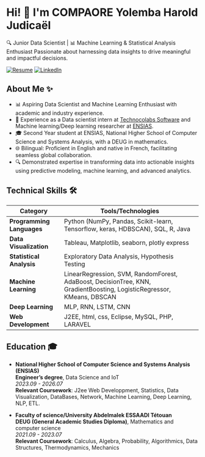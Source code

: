 # Hi! 👋 I'm COMPAORE Yolemba Harold Judicaël

🔍 Junior Data Scientist | 📊 Machine Learning & Statistical Analysis Enthusiast 
Passionate about harnessing data insights to drive meaningful and impactful decisions.

[![Resume](https://img.shields.io/badge/My%20Resume-red?style=flat-square&logo=google-chrome&logoColor=white)](https://github.com/202422/202422/blob/main/Resume_COMPAORE_Yolemba_Harold.pdf)
[![LinkedIn](https://img.shields.io/badge/LinkedIn-blue?style=flat-square&logo=linkedin&logoColor=white)](https://www.linkedin.com/in/harold18/)

## About Me ✨
- 📊 Aspiring Data Scientist and Machine Learning Enthusiast with academic and industry experience.
- 🏦 Experience as a Data scientist intern at [Technocolabs Software](https://www.technocolabs.com/) and Machine learning/Deep learning researcher at [ENSIAS](https://ensias.um5.ac.ma/).
- 🎓 Second Year student at ENSIAS, National Higher School of Computer Science and Systems Analysis, with a DEUG in mathematics.
- 🌐 Bilingual: Proficient in English and native in French, facilitating seamless global collaboration.
- 🔍 Demonstrated expertise in transforming data into actionable insights using predictive modeling, machine learning, and advanced analytics.


## Technical Skills 🛠️

| **Category**               | **Tools/Technologies**                                               |
|----------------------------|--------------------------------------------------------------------|
| **Programming Languages**  | Python (NumPy, Pandas, Scikit-learn, Tensorflow, keras, HDBSCAN), SQL, R, Java |
| **Data Visualization**     | Tableau, Matplotlib, seaborn, plotly express                            |
| **Statistical Analysis**   | Exploratory Data Analysis, Hypothesis Testing                |
| **Machine Learning**       | LinearRegression, SVM, RandomForest, AdaBoost, DecisionTree, KNN, GradientBoosting, LogisticRegressor, KMeans, DBSCAN                |
| **Deep Learning**   | MLP, RNN, LSTM, CNN          |
| **Web Development**        | J2EE, html, css, Eclipse, MySQL, PHP, LARAVEL                             |


## Education 🎓
- **National Higher School of Computer Science and Systems Analysis (ENSIAS)**  
  **Engineer’s degree**, Data Science and IoT  
  *2023.09 - 2026.07*     
  **Relevant Coursework**: J2ee Web Developpment, Statistics, Data Visualization, DataBases,  Network, Machine Learning, Deep Learning,  NLP, ETL.

- **Faculty of science/University Abdelmalek ESSAADI Tétouan**  
  **DEUG (General Academic Studies Diploma)**, Mathematics and computer science       
  *2021.09 - 2023.07*     
  **Relevant Coursework**: Calculus, Algebra, Probability, Algorithmics, Data Structures, Thermodynamics, Mechanics

